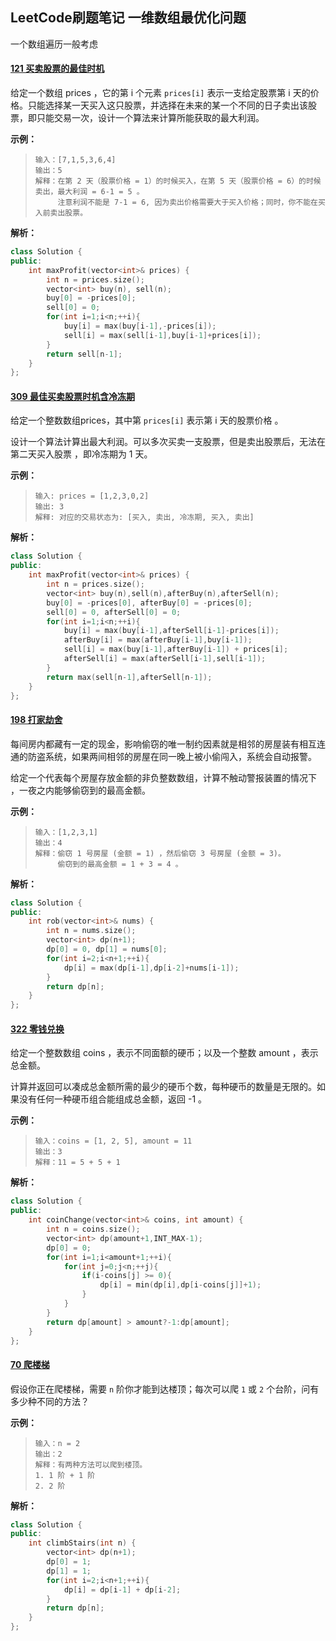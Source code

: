 ## LeetCode刷题笔记 一维数组最优化问题

一个数组遍历一般考虑 

#### [121 买卖股票的最佳时机](https://leetcode-cn.com/problems/best-time-to-buy-and-sell-stock/)

给定一个数组 prices ，它的第 i 个元素 `prices[i]` 表示一支给定股票第 i 天的价格。只能选择某一天买入这只股票，并选择在未来的某一个不同的日子卖出该股票，即只能交易一次，设计一个算法来计算所能获取的最大利润。

**示例：**

> ```
> 输入：[7,1,5,3,6,4]
> 输出：5
> 解释：在第 2 天（股票价格 = 1）的时候买入，在第 5 天（股票价格 = 6）的时候卖出，最大利润 = 6-1 = 5 。
>      注意利润不能是 7-1 = 6, 因为卖出价格需要大于买入价格；同时，你不能在买入前卖出股票。
> ```

**解析：**

```cpp
class Solution {
public:
    int maxProfit(vector<int>& prices) {
        int n = prices.size();
        vector<int> buy(n), sell(n);
        buy[0] = -prices[0];
        sell[0] = 0;
        for(int i=1;i<n;++i){
            buy[i] = max(buy[i-1],-prices[i]);
            sell[i] = max(sell[i-1],buy[i-1]+prices[i]);
        }
        return sell[n-1];
    }
};
```

#### [309 最佳买卖股票时机含冷冻期](https://leetcode-cn.com/problems/best-time-to-buy-and-sell-stock-with-cooldown/)

给定一个整数数组prices，其中第  `prices[i]` 表示第 i 天的股票价格 。

设计一个算法计算出最大利润。可以多次买卖一支股票，但是卖出股票后，无法在第二天买入股票 ，即冷冻期为 1 天。

**示例：**

> ```
> 输入: prices = [1,2,3,0,2]
> 输出: 3 
> 解释: 对应的交易状态为: [买入, 卖出, 冷冻期, 买入, 卖出]
> ```

**解析：**

```cpp
class Solution {
public:
    int maxProfit(vector<int>& prices) {
        int n = prices.size();
        vector<int> buy(n),sell(n),afterBuy(n),afterSell(n);
        buy[0] = -prices[0], afterBuy[0] = -prices[0];
        sell[0] = 0, afterSell[0] = 0;
        for(int i=1;i<n;++i){
            buy[i] = max(buy[i-1],afterSell[i-1]-prices[i]);
            afterBuy[i] = max(afterBuy[i-1],buy[i-1]);
            sell[i] = max(buy[i-1],afterBuy[i-1]) + prices[i];
            afterSell[i] = max(afterSell[i-1],sell[i-1]);
        }
        return max(sell[n-1],afterSell[n-1]);
    }
};
```

#### [198 打家劫舍](https://leetcode-cn.com/problems/house-robber/)

每间房内都藏有一定的现金，影响偷窃的唯一制约因素就是相邻的房屋装有相互连通的防盗系统，如果两间相邻的房屋在同一晚上被小偷闯入，系统会自动报警。

给定一个代表每个房屋存放金额的非负整数数组，计算不触动警报装置的情况下 ，一夜之内能够偷窃到的最高金额。

**示例：**

> ```
> 输入：[1,2,3,1]
> 输出：4
> 解释：偷窃 1 号房屋 (金额 = 1) ，然后偷窃 3 号房屋 (金额 = 3)。
>      偷窃到的最高金额 = 1 + 3 = 4 。
> ```

**解析：**

```cpp
class Solution {
public:
    int rob(vector<int>& nums) {
        int n = nums.size();
        vector<int> dp(n+1);
        dp[0] = 0, dp[1] = nums[0];
        for(int i=2;i<n+1;++i){
            dp[i] = max(dp[i-1],dp[i-2]+nums[i-1]);
        }
        return dp[n];
    }
};
```

#### [322 零钱兑换](https://leetcode-cn.com/problems/coin-change/)

给定一个整数数组 coins ，表示不同面额的硬币；以及一个整数 amount ，表示总金额。

计算并返回可以凑成总金额所需的最少的硬币个数，每种硬币的数量是无限的。如果没有任何一种硬币组合能组成总金额，返回 -1 。

**示例：**

> ```
> 输入：coins = [1, 2, 5], amount = 11
> 输出：3 
> 解释：11 = 5 + 5 + 1
> ```

**解析：**

```cpp
class Solution {
public:
    int coinChange(vector<int>& coins, int amount) {
        int n = coins.size();
        vector<int> dp(amount+1,INT_MAX-1);
        dp[0] = 0;
        for(int i=1;i<amount+1;++i){
            for(int j=0;j<n;++j){
                if(i-coins[j] >= 0){
                    dp[i] = min(dp[i],dp[i-coins[j]]+1);
                }
            }
        }
        return dp[amount] > amount?-1:dp[amount];
    }
};
```

#### [70 爬楼梯](https://leetcode-cn.com/problems/climbing-stairs/)

假设你正在爬楼梯，需要 `n` 阶你才能到达楼顶；每次可以爬 `1` 或 `2` 个台阶，问有多少种不同的方法？

**示例：**

> ```
> 输入：n = 2
> 输出：2
> 解释：有两种方法可以爬到楼顶。
> 1. 1 阶 + 1 阶
> 2. 2 阶
> ```

**解析：**

```cpp
class Solution {
public:
    int climbStairs(int n) {
        vector<int> dp(n+1);
        dp[0] = 1;
        dp[1] = 1;
        for(int i=2;i<n+1;++i){
            dp[i] = dp[i-1] + dp[i-2];
        }
        return dp[n];
    }
};
```

